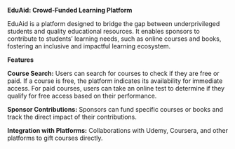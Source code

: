 **EduAid: Crowd-Funded Learning Platform**

EduAid is a platform designed to bridge the gap between underprivileged students and quality educational resources. It enables sponsors to contribute to students’ learning needs, such as online courses and books, fostering an inclusive and impactful learning ecosystem.

**Features**

**Course Search:**
Users can search for courses to check if they are free or paid.
If a course is free, the platform indicates its availability for immediate access.
For paid courses, users can take an online test to determine if they qualify for free access based on their performance.

**Sponsor Contributions:**
Sponsors can fund specific courses or books and track the direct impact of their contributions.

**Integration with Platforms:**
Collaborations with Udemy, Coursera, and other platforms to gift courses directly.
